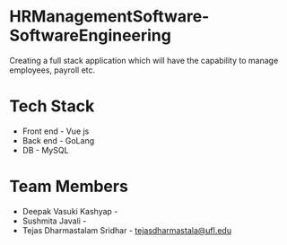 # HRManagementSoftware-SoftwareEngineering
Creating a full stack application which will have the capability to manage employees, payroll etc.

# Tech Stack
* Front end - Vue js
* Back end - GoLang
* DB - MySQL

# Team Members
* Deepak Vasuki Kashyap - 
* Sushmita Javali - 
* Tejas Dharmastalam Sridhar - tejasdharmastala@ufl.edu

